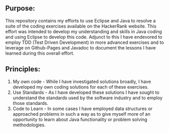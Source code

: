 
## Purpose:
This repository contains my efforts to use Eclipse and Java to resolve a suite of the coding exercises available on the HackerRank website. This effort was intended to develop my understanding and skills in Java coding and using Eclipse to develop this code. Adjunct to this I have endevored to employ TDD (Test Driven Development) in more advanced exercises and to leverage on Github-Pages and Javadoc to document the lessons I have learned during this overall effort.

## Principles:
1. My own code - While I have investigated solutions broadly, I have developed my own coding solutions for each of these exercises.
2. Use Standards - As I have developed these solutions I have sought to understand the standards used by the software industry and to employ those standards.
3. Code to Learn - In some cases I have employed data structures or approached problems in such a way as to give myself more of an opportunity to learn about Java functionality or problem solving methodologies.
